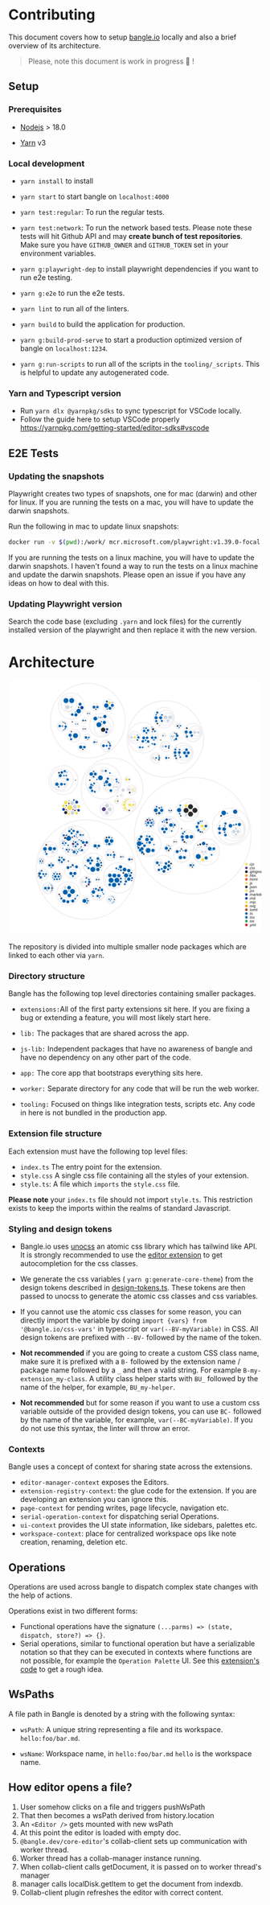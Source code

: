# Contributing

This document covers how to setup [bangle.io](http://bangle.io) locally and also a brief overview of its architecture.

> Please, note this document is work in progress :nail_care: !

## Setup

### Prerequisites

- [Nodejs](https://nodejs.org/en/download/) > 18.0

- [Yarn](https://yarnpkg.com/) v3

### Local development

- `yarn install` to install

- `yarn start` to start bangle on `localhost:4000`

- `yarn test:regular`\: To run the regular tests.

- `yarn test:network`\: To run the network based tests. Please note these tests will hit Github API and may **create bunch of test repositories**. Make sure you have `GITHUB_OWNER` and `GITHUB_TOKEN` set in your environment variables.

- `yarn g:playwright-dep` to install playwright dependencies if you want to run e2e testing.

- `yarn g:e2e` to run the e2e tests.

- `yarn lint` to run all of the linters.

- `yarn build` to build the application for production.

- `yarn g:build-prod-serve` to start a production optimized version of bangle on `localhost:1234`.

- `yarn g:run-scripts` to run all of the scripts in the `tooling/_scripts`. This is helpful to update any autogenerated code.

### Yarn and Typescript version

- Run `yarn dlx @yarnpkg/sdks` to sync typescript for VSCode locally.
- Follow the guide here to setup VSCode properly <https://yarnpkg.com/getting-started/editor-sdks#vscode>

## E2E Tests

### Updating the snapshots

Playwright creates two types of snapshots, one for mac (darwin) and other for linux. If you are running the tests on a mac, you will have to update the darwin snapshots.

Run the following in mac to update linux snapshots:

```bash
docker run -v $(pwd):/work/ mcr.microsoft.com/playwright:v1.39.0-focal bash -c 'cd work && yarn install &&  yarn g:playwright-dep && NODE_OPTIONS="--max-old-space-size=8144"  yarn g:e2e '
```

If you are running the tests on a linux machine, you will have to update the darwin snapshots. I haven't found a way to run the tests on a linux machine and update the darwin snapshots. Please open an issue if you have any ideas on how to deal with this.

### Updating Playwright version

Search the code base (excluding `.yarn` and lock files)  for the currently installed version of the playwright and then replace it with the new version.

# Architecture

![overview](diagram.svg)

The repository is divided into multiple smaller node packages which are linked to each other via `yarn`.

### Directory structure

Bangle has the following top level directories containing smaller packages.

- `extensions:`All of the first party extensions sit here. If you are fixing a bug or extending a feature, you will most likely start here.

- `lib:` The packages that are shared across the app.

- `js-lib:` Independent packages that have no awareness of bangle and have no dependency on any other part of the code.

- `app:` The core app that bootstraps everything sits here.

- `worker:` Separate directory for any code that will be run the web worker.

- `tooling:` Focused on things like integration tests, scripts etc. Any code in here is not bundled in the production app.

### Extension file structure

Each extension must have the following top level files:

- `index.ts` The entry point for the extension.
- `style.css` A single css file containing all the styles of your extension.
- `style.ts`\: A file which `imports` the `style.css` file.

**Please note** your `index.ts` file should not import `style.ts`. This restriction exists to keep the imports within the realms of standard Javascript.

### Styling and design tokens

- Bangle.io uses [unocss](https://github.com/unocss/unocss) an atomic css library which has tailwind like API. It is strongly recommended to use the [editor extension](https://marketplace.visualstudio.com/items?itemName=antfu.unocss) to get autocompletion for the css classes.

- We generate the css variables ( `yarn g:generate-core-theme`) from the design tokens described in [design-tokens.ts](https://github.com/bangle-io/bangle-io/blob/dev/lib/shared-types/design-tokens.ts). These tokens are then passed to unocss to generate the atomic css classes and css variables.

- If you cannot use the atomic css classes for some reason, you can directly import the variable by doing `import {vars} from '@bangle.io/css-vars'` in typescript or `var(--BV-myVariable)` in CSS. All design tokens are prefixed with `--BV-` followed by the name of the token.

- **Not recommended** if you are going to create a custom CSS class name, make sure it is prefixed with a `B-` followed by the extension name / package name followed by a `_` and then a valid string. For example `B-my-extension_my-class`. A utility class helper starts with `BU_` followed by the name of the helper, for example, `BU_my-helper`.

- **Not recommended** but for some reason if you want to use a custom css variable outside of the provided design tokens, you can use `BC-` followed by the name of the variable, for example, `var(--BC-myVariable)`. If you do not use this syntax, the linter will throw an error.

### Contexts

Bangle uses a concept of context for sharing state across the extensions.

- `editor-manager-context` exposes the Editors.
- `extension-registry-context`\: the glue code for the extension. If you are developing an extension you can ignore this.
- `page-context` for pending writes, page lifecycle, navigation etc.
- `serial-operation-context` for dispatching serial Operations.
- `ui-context` provides the UI state information, like sidebars, palettes etc.
- `workspace-context`\: place for centralized workspace ops like note creation, renaming, deletion etc.

## Operations

Operations are used across bangle to dispatch complex state changes with the help of actions.

Operations exist in two different forms:

- Functional operations have the signature `(...parms) => (state, dispatch, store?) => {}`.
- Serial operations, similar to functional operation but have a serializable notation so that they can be executed in contexts where functions are not possible, for example the `Operation Palette` UI. See this [extension's code](https://github.com/bangle-io/bangle-io/blob/dev/extensions/core-actions/index.ts) to get a rough idea.

## WsPaths

A file path in Bangle is denoted by a string with the following syntax:

- `wsPath`\: A unique string representing a file and its workspace. `hello:foo/bar.md`.

- `wsName`\: Workspace name, in `hello:foo/bar.md` `hello` is the workspace name.

## How editor opens a file?

1. User somehow clicks on a file and triggers pushWsPath
2. That then becomes a wsPath derived from history.location
3. An `<Editor />` gets mounted with new wsPath
4. At this point the editor is loaded with empty doc.
5. `@bangle.dev/core-editor`'s collab-client sets up communication with worker thread.
6. Worker thread has a collab-manager instance running.
7. When collab-client calls getDocument, it is passed on to worker thread's manager
8. manager calls localDisk.getItem to get the document from indexdb.
9. Collab-client plugin refreshes the editor with correct content.
